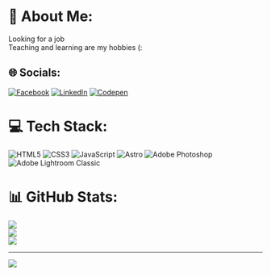 # 💫 About Me:
Looking for a job<br>Teaching and learning are my hobbies (:


## 🌐 Socials:
[![Facebook](https://img.shields.io/badge/Facebook-%231877F2.svg?logo=Facebook&logoColor=white)](https://facebook.com/xjgv5) [![LinkedIn](https://img.shields.io/badge/LinkedIn-%230077B5.svg?logo=linkedin&logoColor=white)](https://linkedin.com/in/javier-gomez-velasco) [![Codepen](https://img.shields.io/badge/Codepen-000000?style=for-the-badge&logo=codepen&logoColor=white)](https://codepen.io/xjgv5) 

# 💻 Tech Stack:
![HTML5](https://img.shields.io/badge/html5-%23E34F26.svg?style=for-the-badge&logo=html5&logoColor=white) ![CSS3](https://img.shields.io/badge/css3-%231572B6.svg?style=for-the-badge&logo=css3&logoColor=white) ![JavaScript](https://img.shields.io/badge/javascript-%23323330.svg?style=for-the-badge&logo=javascript&logoColor=%23F7DF1E) ![Astro](https://img.shields.io/badge/astro-%232C2052.svg?style=for-the-badge&logo=astro&logoColor=white) ![Adobe Photoshop](https://img.shields.io/badge/adobe%20photoshop-%2331A8FF.svg?style=for-the-badge&logo=adobe%20photoshop&logoColor=white) ![Adobe Lightroom Classic](https://img.shields.io/badge/Adobe%20Lightroom%20Classic-31A8FF.svg?style=for-the-badge&logo=Adobe%20Lightroom%20Classic&logoColor=white)
# 📊 GitHub Stats:
![](https://github-readme-stats.vercel.app/api?username=xjgv5&theme=dark&hide_border=false&include_all_commits=false&count_private=false)<br/>
![](https://github-readme-streak-stats.herokuapp.com/?user=xjgv5&theme=dark&hide_border=false)<br/>
![](https://github-readme-stats.vercel.app/api/top-langs/?username=xjgv5&theme=dark&hide_border=false&include_all_commits=false&count_private=false&layout=compact)

---
[![](https://visitcount.itsvg.in/api?id=xjgv5&icon=0&color=0)](https://visitcount.itsvg.in)

<!-- Proudly created with GPRM ( https://gprm.itsvg.in ) -->
